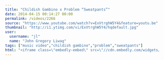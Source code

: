 ```yaml
---
title: "Childish Gambino x Problem “Sweatpants”"
date: 2014-04-15 00:14:27 00:00
permalink: /videos/2266
source: "https://www.youtube.com/watch?v=ExVtrghW5Y4&feature=youtu.be"
thumbnail: "http://i1.ytimg.com/vi/ExVtrghW5Y4/hqdefault.jpg"
user:
  username: "jl"
  name: "John Gregory Liwag"
tags: ["music video","childish gambino","problem","sweatpants"]
html: "<iframe class=\"embedly-embed\" src=\"//cdn.embedly.com/widgets/media.html?src=http%3A%2F%2Fwww.youtube.com%2Fembed%2FExVtrghW5Y4%3Fwmode%3Dtransparent%26feature%3Doembed&wmode=transparent&url=http%3A%2F%2Fwww.youtube.com%2Fwatch%3Fv%3DExVtrghW5Y4&image=http%3A%2F%2Fi1.ytimg.com%2Fvi%2FExVtrghW5Y4%2Fhqdefault.jpg&key=daaebf4d9cdd46779200162d0ca86e20&type=text%2Fhtml&schema=youtube\" width=\"854\" height=\"480\" scrolling=\"no\" frameborder=\"0\" allowfullscreen></iframe>"
---
```


